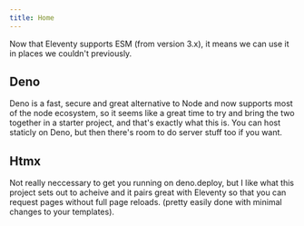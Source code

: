 ```yaml
---
title: Home
---
```


Now that Eleventy supports ESM (from version 3.x), it means we can use it in places we couldn't previously.

## Deno

Deno is a fast, secure and great alternative to Node and now supports most of the node ecosystem, so it seems like a great time to try and bring the two together in a starter project, and that's exactly what this is. You can host staticly on Deno, but then there's room to do server stuff too if you want.

## Htmx

Not really neccessary to get you running on deno.deploy, but I like what this project sets out to acheive and it pairs great with Eleventy so that you can request pages without full page reloads. (pretty easily done with minimal changes to your templates).

